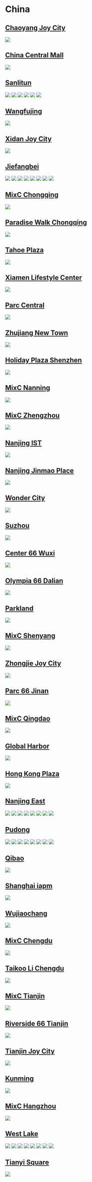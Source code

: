 
# China

## [Chaoyang Joy City](https://www.apple.com.cn/cn/retail/chaoyangjoycity/)
<img src="https://www.apple.com/cn/retail/chaoyangjoycity/images/hero_large_2x.jpg"/>

## [China Central Mall](https://www.apple.com.cn/cn/retail/chinacentralmall/)
<img src="https://www.apple.com/cn/retail/chinacentralmall/images/hero_large_2x.jpg"/>

## [Sanlitun](https://www.apple.com.cn/cn/retail/sanlitun/)
<img src="https://www.apple.com/cn/retail/sanlitun/images/hero_large_2x.jpg"/>
<img src="https://images.apple.com/cn/retail/store/images/galleries/sanlitun/images/sanlitun_gallery_image2_large_2x.jpg"/>
<img src="https://images.apple.com/cn/retail/store/images/galleries/sanlitun/images/sanlitun_gallery_image3_large_2x.jpg"/>
<img src="https://images.apple.com/cn/retail/store/images/galleries/sanlitun/images/sanlitun_gallery_image4_large_2x.jpg"/>
<img src="https://images.apple.com/cn/retail/store/images/galleries/sanlitun/images/sanlitun_gallery_image5_large_2x.jpg"/>
<img src="https://images.apple.com/cn/retail/store/images/galleries/sanlitun/images/sanlitun_gallery_image6_large_2x.jpg"/>

## [Wangfujing](https://www.apple.com.cn/cn/retail/wangfujing/)
<img src="https://www.apple.com/cn/retail/wangfujing/images/hero_large_2x.jpg"/>

## [Xidan Joy City](https://www.apple.com.cn/cn/retail/xidanjoycity/)
<img src="https://www.apple.com/cn/retail/xidanjoycity/images/hero_large_2x.jpg"/>

## [Jiefangbei](https://www.apple.com.cn/cn/retail/jiefangbei/)
<img src="https://www.apple.com/cn/retail/jiefangbei/images/hero_large_2x.jpg"/>
<img src="https://images.apple.com/cn/retail/store/images/galleries/jiefangbei/images/jiefangbei_gallery_image2_large_2x.jpg"/>
<img src="https://images.apple.com/cn/retail/store/images/galleries/jiefangbei/images/jiefangbei_gallery_image3_large_2x.jpg"/>
<img src="https://images.apple.com/cn/retail/store/images/galleries/jiefangbei/images/jiefangbei_gallery_image4_large_2x.jpg"/>
<img src="https://images.apple.com/cn/retail/store/images/galleries/jiefangbei/images/jiefangbei_gallery_image5_large_2x.jpg"/>
<img src="https://images.apple.com/cn/retail/store/images/galleries/jiefangbei/images/jiefangbei_gallery_image6_large_2x.jpg"/>
<img src="https://images.apple.com/cn/retail/store/images/galleries/jiefangbei/images/jiefangbei_gallery_image7_large_2x.jpg"/>
<img src="https://images.apple.com/cn/retail/store/images/galleries/jiefangbei/images/jiefangbei_gallery_image8_large_2x.jpg"/>

## [MixC Chongqing](https://www.apple.com.cn/cn/retail/mixcchongqing/)
<img src="https://www.apple.com/cn/retail/mixcchongqing/images/hero_large_2x.jpg"/>

## [Paradise Walk Chongqing](https://www.apple.com.cn/cn/retail/paradisewalkchongqing/)
<img src="https://www.apple.com/cn/retail/paradisewalkchongqing/images/hero_large_2x.jpg"/>

## [Tahoe Plaza](https://www.apple.com.cn/cn/retail/tahoeplaza/)
<img src="https://www.apple.com/cn/retail/tahoeplaza/images/hero_large_2x.jpg"/>

## [Xiamen Lifestyle Center](https://www.apple.com.cn/cn/retail/xiamenlifestylecenter/)
<img src="https://www.apple.com/cn/retail/xiamenlifestylecenter/images/hero_large_2x.jpg"/>

## [Parc Central](https://www.apple.com.cn/cn/retail/parccentral/)
<img src="https://www.apple.com/cn/retail/parccentral/images/hero_large_2x.jpg"/>

## [Zhujiang New Town](https://www.apple.com.cn/cn/retail/zhujiangnewtown/)
<img src="https://www.apple.com/cn/retail/zhujiangnewtown/images/hero_large_2x.jpg"/>

## [Holiday Plaza Shenzhen](https://www.apple.com.cn/cn/retail/holidayplazashenzhen/)
<img src="https://www.apple.com/cn/retail/holidayplazashenzhen/images/hero_large_2x.jpg"/>

## [MixC Nanning](https://www.apple.com.cn/cn/retail/mixcnanning/)
<img src="https://www.apple.com/cn/retail/mixcnanning/images/hero_large_2x.jpg"/>

## [MixC Zhengzhou](https://www.apple.com.cn/cn/retail/mixczhengzhou/)
<img src="https://www.apple.com/cn/retail/mixczhengzhou/images/hero_large_2x.jpg"/>

## [Nanjing IST](https://www.apple.com.cn/cn/retail/nanjingist/)
<img src="https://www.apple.com/cn/retail/nanjingist/images/hero_large_2x.jpg"/>

## [Nanjing Jinmao Place](https://www.apple.com.cn/cn/retail/nanjingjinmaoplace/)
<img src="https://www.apple.com/cn/retail/nanjingjinmaoplace/images/hero_large_2x.jpg"/>

## [Wonder City](https://www.apple.com.cn/cn/retail/wondercity/)
<img src="https://www.apple.com/cn/retail/wondercity/images/hero_large_2x.jpg"/>

## [Suzhou](https://www.apple.com.cn/cn/retail/suzhou/)
<img src="https://www.apple.com/cn/retail/suzhou/images/hero_large_2x.jpg"/>

## [Center 66 Wuxi](https://www.apple.com.cn/cn/retail/center66wuxi/)
<img src="https://www.apple.com/cn/retail/center66wuxi/images/hero_large_2x.jpg"/>

## [Olympia 66 Dalian](https://www.apple.com.cn/cn/retail/olympia66dalian/)
<img src="https://www.apple.com/cn/retail/olympia66dalian/images/hero_large_2x.jpg"/>

## [Parkland](https://www.apple.com.cn/cn/retail/parkland/)
<img src="https://www.apple.com/cn/retail/parkland/images/hero_large_2x.jpg"/>

## [MixC Shenyang](https://www.apple.com.cn/cn/retail/mixcshenyang/)
<img src="https://www.apple.com/cn/retail/mixcshenyang/images/hero_large_2x.jpg"/>

## [Zhongjie Joy City](https://www.apple.com.cn/cn/retail/zhongjiejoycity/)
<img src="https://www.apple.com/cn/retail/zhongjiejoycity/images/hero_large_2x.jpg"/>

## [Parc 66 Jinan](https://www.apple.com.cn/cn/retail/parc66jinan/)
<img src="https://www.apple.com/cn/retail/parc66jinan/images/hero_large_2x.jpg"/>

## [MixC Qingdao](https://www.apple.com.cn/cn/retail/mixcqingdao/)
<img src="https://www.apple.com/cn/retail/mixcqingdao/images/hero_large_2x.jpg"/>

## [Global Harbor](https://www.apple.com.cn/cn/retail/globalharbor/)
<img src="https://www.apple.com/cn/retail/globalharbor/images/hero_large_2x.jpg"/>

## [Hong Kong Plaza](https://www.apple.com.cn/cn/retail/hongkongplaza/)
<img src="https://www.apple.com/cn/retail/hongkongplaza/images/hero_large_2x.jpg"/>

## [Nanjing East](https://www.apple.com.cn/cn/retail/nanjingeast/)
<img src="https://www.apple.com/cn/retail/nanjingeast/images/hero_large_2x.jpg"/>
<img src="https://images.apple.com/cn/retail/store/images/galleries/nanjingeast/images/nanjingeast_gallery_image2_large_2x.jpg"/>
<img src="https://images.apple.com/cn/retail/store/images/galleries/nanjingeast/images/nanjingeast_gallery_image3_large_2x.jpg"/>
<img src="https://images.apple.com/cn/retail/store/images/galleries/nanjingeast/images/nanjingeast_gallery_image4_large_2x.jpg"/>
<img src="https://images.apple.com/cn/retail/store/images/galleries/nanjingeast/images/nanjingeast_gallery_image5_large_2x.jpg"/>
<img src="https://images.apple.com/cn/retail/store/images/galleries/nanjingeast/images/nanjingeast_gallery_image6_large_2x.jpg"/>
<img src="https://images.apple.com/cn/retail/store/images/galleries/nanjingeast/images/nanjingeast_gallery_image7_large_2x.jpg"/>
<img src="https://images.apple.com/cn/retail/store/images/galleries/nanjingeast/images/nanjingeast_gallery_image8_large_2x.jpg"/>

## [Pudong](https://www.apple.com.cn/cn/retail/pudong/)
<img src="https://www.apple.com/cn/retail/pudong/images/hero_large_2x.jpg"/>
<img src="https://images.apple.com/cn/retail/store/images/galleries/pudong/images/pudong_gallery_image2_large_2x.jpg"/>
<img src="https://images.apple.com/cn/retail/store/images/galleries/pudong/images/pudong_gallery_image3_large_2x.jpg"/>
<img src="https://images.apple.com/cn/retail/store/images/galleries/pudong/images/pudong_gallery_image4_large_2x.jpg"/>
<img src="https://images.apple.com/cn/retail/store/images/galleries/pudong/images/pudong_gallery_image5_large_2x.jpg"/>
<img src="https://images.apple.com/cn/retail/store/images/galleries/pudong/images/pudong_gallery_image6_large_2x.jpg"/>
<img src="https://images.apple.com/cn/retail/store/images/galleries/pudong/images/pudong_gallery_image7_large_2x.jpg"/>
<img src="https://images.apple.com/cn/retail/store/images/galleries/pudong/images/pudong_gallery_image8_large_2x.jpg"/>

## [Qibao](https://www.apple.com.cn/cn/retail/qibao/)
<img src="https://www.apple.com/cn/retail/qibao/images/hero_large_2x.jpg"/>

## [Shanghai iapm](https://www.apple.com.cn/cn/retail/shanghaiiapm/)
<img src="https://www.apple.com/cn/retail/shanghaiiapm/images/hero_large_2x.jpg"/>

## [Wujiaochang](https://www.apple.com.cn/cn/retail/wujiaochang/)
<img src="https://www.apple.com/cn/retail/wujiaochang/images/hero_large_2x.jpg"/>

## [MixC Chengdu](https://www.apple.com.cn/cn/retail/mixcchengdu/)
<img src="https://www.apple.com/cn/retail/mixcchengdu/images/hero_large_2x.jpg"/>

## [Taikoo Li Chengdu](https://www.apple.com.cn/cn/retail/taikoolichengdu/)
<img src="https://www.apple.com/cn/retail/taikoolichengdu/images/hero_large_2x.jpg"/>

## [MixC Tianjin](https://www.apple.com.cn/cn/retail/mixctianjin/)
<img src="https://www.apple.com/cn/retail/mixctianjin/images/hero_large_2x.jpg"/>

## [Riverside 66 Tianjin](https://www.apple.com.cn/cn/retail/riverside66tianjin/)
<img src="https://www.apple.com/cn/retail/riverside66tianjin/images/hero_large_2x.jpg"/>

## [Tianjin Joy City](https://www.apple.com.cn/cn/retail/tianjinjoycity/)
<img src="https://www.apple.com/cn/retail/tianjinjoycity/images/hero_large_2x.jpg"/>

## [Kunming](https://www.apple.com.cn/cn/retail/kunming/)
<img src="https://www.apple.com/cn/retail/kunming/images/hero_large_2x.jpg"/>

## [MixC Hangzhou](https://www.apple.com.cn/cn/retail/mixchangzhou/)
<img src="https://www.apple.com/cn/retail/mixchangzhou/images/hero_large_2x.jpg"/>

## [West Lake](https://www.apple.com.cn/cn/retail/westlake/)
<img src="https://www.apple.com/cn/retail/westlake/images/hero_large_2x.jpg"/>
<img src="https://images.apple.com/cn/retail/store/images/galleries/westlake/images/westlake_gallery_image2_large_2x.jpg"/>
<img src="https://images.apple.com/cn/retail/store/images/galleries/westlake/images/westlake_gallery_image3_large_2x.jpg"/>
<img src="https://images.apple.com/cn/retail/store/images/galleries/westlake/images/westlake_gallery_image4_large_2x.jpg"/>
<img src="https://images.apple.com/cn/retail/store/images/galleries/westlake/images/westlake_gallery_image5_large_2x.jpg"/>
<img src="https://images.apple.com/cn/retail/store/images/galleries/westlake/images/westlake_gallery_image6_large_2x.jpg"/>
<img src="https://images.apple.com/cn/retail/store/images/galleries/westlake/images/westlake_gallery_image7_large_2x.jpg"/>
<img src="https://images.apple.com/cn/retail/store/images/galleries/westlake/images/westlake_gallery_image8_large_2x.jpg"/>

## [Tianyi Square](https://www.apple.com.cn/cn/retail/tianyisquare/)
<img src="https://www.apple.com/cn/retail/tianyisquare/images/hero_large_2x.jpg"/>
